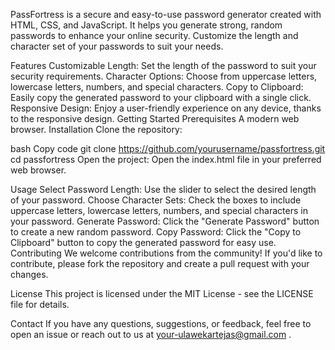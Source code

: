 PassFortress is a secure and easy-to-use password generator created with HTML, CSS, and JavaScript. It helps you generate strong, random passwords to enhance your online security. Customize the length and character set of your passwords to suit your needs.

Features
Customizable Length: Set the length of the password to suit your security requirements.
Character Options: Choose from uppercase letters, lowercase letters, numbers, and special characters.
Copy to Clipboard: Easily copy the generated password to your clipboard with a single click.
Responsive Design: Enjoy a user-friendly experience on any device, thanks to the responsive design.
Getting Started
Prerequisites
A modern web browser.
Installation
Clone the repository:

bash
Copy code
git clone https://github.com/yourusername/passfortress.git
cd passfortress
Open the project: Open the index.html file in your preferred web browser.

Usage
Select Password Length: Use the slider to select the desired length of your password.
Choose Character Sets: Check the boxes to include uppercase letters, lowercase letters, numbers, and special characters in your password.
Generate Password: Click the "Generate Password" button to create a new random password.
Copy Password: Click the "Copy to Clipboard" button to copy the generated password for easy use.
Contributing
We welcome contributions from the community! If you'd like to contribute, please fork the repository and create a pull request with your changes. 

License
This project is licensed under the MIT License - see the LICENSE file for details.

Contact
If you have any questions, suggestions, or feedback, feel free to open an issue or reach out to us at your-ulawekartejas@gmail.com .

